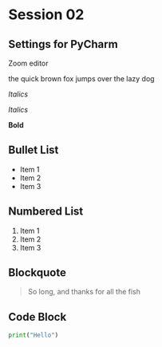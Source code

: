 # Session 02

## Settings for PyCharm

Zoom editor

the quick brown fox jumps over the
lazy dog

*Italics* 

_Italics_

**Bold**

## Bullet List

- Item 1
- Item 2
- Item 3

## Numbered List

1. Item 1
2. Item 2
3. Item 3

## Blockquote

> So long, and thanks for all the fish

## Code Block

```python
print("Hello")
```

